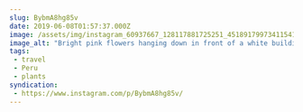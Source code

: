 ```yaml
---
slug: BybmA8hg85v
date: 2019-06-08T01:57:37.000Z
image: /assets/img/instagram_60937667_128117881725251_4518917997341154100_n_17938821655294758.jpg
image_alt: "Bright pink flowers hanging down in front of a white building with a wood framed window."
tags:
 - travel
 - Peru
 - plants
syndication:
 - https://www.instagram.com/p/BybmA8hg85v/
---
```

